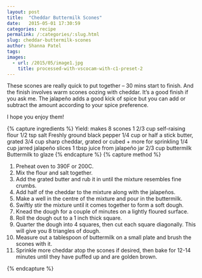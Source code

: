 ```yaml
---
layout: post
title:  "Cheddar Buttermilk Scones"
date:   2015-05-01 17:30:59
categories: recipe
permalink: /:categories/:slug.html
slug: cheddar-buttermilk-scones
author: Shanna Patel
tags: 
images: 
  - url: /2015/05/image1.jpg
    title: processed-with-vscocam-with-c1-preset-2
---
```

<p>These scones are really quick to put together – 30 mins start to finish. And the finish involves warm scones oozing with cheddar. It’s a good finish if you ask me. The jalapeño adds a good kick of spice but you can add or subtract the amount according to your spice preference.</p>
<p>I hope you enjoy them!</p>
{% capture ingredients %}
Yield: makes 8 scones
1 2/3 cup self-raising flour
1/2 tsp salt 
Freshly ground black pepper
1/4 cup or half a stick butter, grated
3/4 cup sharp cheddar, grated or cubed + more for sprinkling
1/4 cup jarred jalapeño slices 
1 tbsp juice from jalapeño jar
2/3 cup buttermilk 
Buttermilk to glaze
{% endcapture %}
{% capture method %}
<ol>
<li>Preheat oven to 390F or 200C.</li>
<li>Mix the flour and salt together.</li>
<li>Add the grated butter and rub it in until the mixture resembles fine crumbs.</li>
<li>Add half of the cheddar to the mixture along with the jalapeños.</li>
<li>Make a well in the centre of the mixture and pour in the buttermilk.</li>
<li>Swiftly stir the mixture until it comes together to form a soft dough.</li>
<li>Knead the dough for a couple of minutes on a lightly floured surface.</li>
<li>Roll the dough out to a 1 inch thick square.</li>
<li>Quarter the dough into 4 squares, then cut each square diagonally. This will give you 8 triangles of dough.</li>
<li>Measure out a tablespoon of buttermilk on a small plate and brush the scones with it.</li>
<li>Sprinkle more cheddar atop the scones if desired, then bake for 12-14 minutes until they have puffed up and are golden brown.</li>
</ol>
{% endcapture %}

